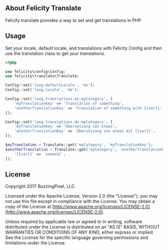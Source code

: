 ## About Felicity Translate

Felicity translate provides a way to set and get translations in PHP

## Usage

Set your locale, default locale, and translations with Felicity Config and then use the translation class to get your translations.

```php
<?php

use felicity\config\Config;
use felicity\translate\Translate;

Config::set('lang.defaultLocale', 'en');
Config::set('lang.locale', 'de');

Config::set('lang.translations.en.myCategory', [
    'myTranslationKey' => 'Translation of something',
    'anotherTranslationKey' => 'Translation of something with {{var}}',
]);

Config::set('lang.translations.de.myCategory', [
    'myTranslationKey' => 'Übersetzung von etwas',
    'anotherTranslationKey' => 'Übersetzung von etwas mit {{var}}',
]);

$myTranslation = Translate::get('myCategory', 'myTranslationKey');
$anotherTranslation = Translate::get('myCategory', 'anotherTranslationKey', [
    '{{var}}' => 'someVal',
]);
```

## License

Copyright 2017 BuzzingPixel, LLC

Licensed under the Apache License, Version 2.0 (the "License");
you may not use this file except in compliance with the License.
You may obtain a copy of the License at [http://www.apache.org/licenses/LICENSE-2.0](http://www.apache.org/licenses/LICENSE-2.0).

Unless required by applicable law or agreed to in writing, software
distributed under the License is distributed on an "AS IS" BASIS,
WITHOUT WARRANTIES OR CONDITIONS OF ANY KIND, either express or implied.
See the License for the specific language governing permissions and
limitations under the License.
